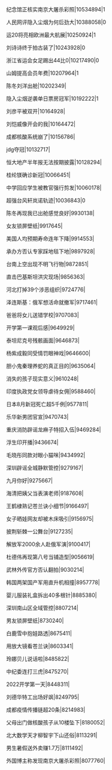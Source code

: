 纪念馆正核实南京大屠杀彩照|10534894|1

人民网评隐入尘烟为何后劲大|10388058|0

运20将亮相欧洲最大航展|10250924|1

刘诗诗终于拍古装了|10243928|0

浙江省运会女足踢出44比0|10217490|0

山姆提高会员年费|10207964|1

陈冬刘洋出舱|10202349|

隐入尘烟逆袭单日票房冠军|10192222|1

刘彦平被双开|10164928|

刘恺威像开会的我|10164472|

成都核酸系统崩了|10156786|

jdg夺冠|10132717|

恒大地产半年报无法按期披露|10128294|

桂纶镁确诊新冠|10066451|

中学回应学生被教官强行剪发|10060178|

超强台风轩岚诺轨迹|10036843|0

陈冬再现我已出舱感觉良好|9930138|

女友锁屏壁纸|9917645|

美国人均预期寿命连年下降|9914553|

承办方否认专家踩地毯下地|9897928|

台南上空出现不明飞行物|9872851|

直击巴基斯坦洪灾现场|9856363|

河北打掉39个涉恶组织|9724776|

泽连斯基：俄军想活命就撤军|9717461|

爸爸将女儿送错学校|9707083|

开学第一课观后感|9649929|

泰坦尼克号残骸画面|9646873|

杨紫成毅同受情罚眼神戏|9646600|

胆小鬼秦理养蛇的真正目的|9635064|

消失的孩子现实意义|9610248|

印度执政党女领导虐待女佣|9588460|

日本8月新冠死亡超5千例|9577811|

乐华新男团官宣|9470743|

重庆消防辟谣龙麻子特招入伍|9469284|

浮生印开播|9436674|

毛晓彤同款对眼小猫咪|9434992|

深圳辟谣全城静默管控|9279167|

九月你好|9275667|

海清把姨父当表演老师|9187608|

王鹤棣熟记苍兰诀小细节|9166497|

女子晒娃网友却被木床吸引|9156975|

披荆斩棘一公舞台|9127235|

解放军2000余人赴俄军演|9100417|

杜德伟再现第八号当铺造型|9056619|

武林外传官方否认翻拍|9030214|

韩国两架国产军用直升机相撞|8957778|

婴儿服装礼盒拆出40多根针|8885380|

深圳南山区全域管控|8807214|

男友锁屏壁纸|8730240|

白鹿雪中抱娃路透|8675411|

用放大镜看苍兰诀|8603341|

玲娜贝儿说话啦|8485822|

中纪委连打三虎|8475270|

2022开学第一天|8448311|

刘德华特工出场好飒|8249795|

成都疫情传播链超20条|8214983|

父母出门做核酸孩子从10楼坠下|8180052|

北大数学天才柳智宇下山还俗|8113291|

男生暑假送外卖赚1.7万|8111492|

外国博主称发现南京大屠杀彩照|8077760|

